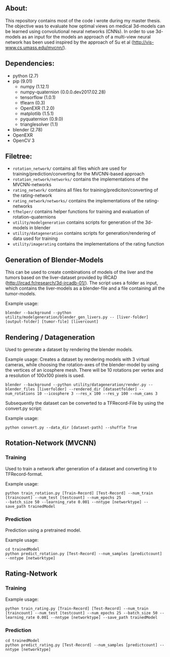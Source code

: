 ## About:
This repository contains most of the code i wrote during my master thesis.
The objective was to evaluate how optimal views on medical 3d-models can be learned using convolutional neural networks (CNNs). In order to use 3d-models as an input for the models an approach of a multi-view neural network has been used inspired by the approach of Su et al (http://vis-www.cs.umass.edu/mvcnn/).

## Dependencies:
* python (2.7)
* pip (9.01)
	* numpy (1.12.1)
	* numpy-quaternion (0.0.0.dev2017.02.28)
	* tensorflow (1.0.1)
	* tflearn (0.3)
	* OpenEXR (1.2.0)
	* matplotlib (1.5.1)
	* pyquaternion (0.9.0)
	* trianglesolver (1.1)
* blender (2.78)
* OpenEXR
* OpenCV 3

## Filetree:
* `rotation_network/` contains all files which are used for training/prediction/converting for the MVCNN-based approach
* `rotation_network/networks/` contains the implementations of the MVCNN-networks 
* `rating_network/` contains all files for training/prediciton/converting of the rating-network
* `rating_network/networks/` contains the implementations of the rating-networks
* `tfhelper/` contains helper functions for training and evaluation of rotation-quaternions
* `utility/modelgeneration` contains scripts for generation of the 3d-models in blender
* `utility/datageneration` contains scripts for generation/rendering of data used for training
* `utility/imagerating` contains the implementations of the rating function

## Generation of Blender-Models
This can be used to create combinations of models of the liver and the tumors based on the liver-dataset provided by IRCAD (http://ircad.fr/research/3d-ircadb-01/).
The script uses a folder as input, which contains the liver-models as a blender-file and a file containing all the tumor-models.

Example usage:
```
blender --background --python utility/modelgeneration/blender_gen_livers.py -- [liver-folder] [output-folder] [tumor-file] [livercount]
```

## Rendering / Datageneration
Used to generate a dataset by rendering the blender models.

Example usage:
Creates a dataset by rendering models with 3 virtual cameras, while choosing the rotation-axes of the blender-model by using the vertices of an icosphere mesh. There will be 10 rotations per vertex and a resolution of 100x100 pixels is used.
```
blender --background --python utility/datageneration/render.py --blender_files [liverfolder] --rendered_dir [datasetfolder] --num_rotations 10 --icosphere 3 --res_x 100 --res_y 100 --num_cams 3
```

Subsequently the dataset can be converted to a TFRecord-File by using the convert.py script:

Example usage:
```
python convert.py --data_dir [dataset-path] --shuffle True
```

## Rotation-Network (MVCNN)
### Training
Used to train a network after generation of a dataset and converting it to TFRecord-format.

Example usage:
```
python train_rotation.py [Train-Record] [Test-Record] --num_train
[traincount] --num_test [testcount] --num_epochs 25 
--batch_size 50 --learning_rate 0.001 --nntype [networktype] --save_path trainedModel
```
### Prediction
Prediction using a pretrained model.

Example usage:
```
cd trainedModel
python predict_rotation.py [Test-Record] --num_samples [predictcount] 
--nntype [networktype]
```

## Rating-Network
### Training
Example usage:
```
python train_rating.py [Train-Record] [Test-Record] --num_train [traincount] --num_test [testcount] --num_epochs 25 --batch_size 50 --learning_rate 0.001 --nntype [networktype] --save_path trainedModel
```

### Prediction
```
cd trainedModel
python predict_rating.py [Test-Record] --num_samples [predictcount] --nntype [networktype]
```
